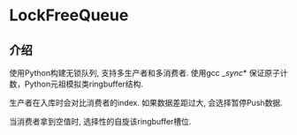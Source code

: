 # LockFreeQueue

## 介绍
使用Python构建无锁队列, 支持多生产者和多消费者. 使用gcc __sync_* 保证原子计数，Python元祖模拟类ringbuffer结构.

生产者在入库时会对比消费者的index. 如果数据差距过大, 会选择暂停Push数据.

当消费者拿到空值时, 选择性的自旋该ringbuffer槽位.

